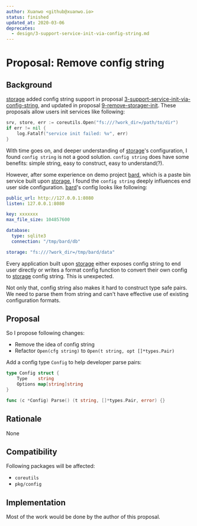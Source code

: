 ```yaml
---
author: Xuanwo <github@xuanwo.io>
status: finished
updated_at: 2020-03-06
deprecates:
  - design/3-support-service-init-via-config-string.md
---
```


# Proposal: Remove config string

## Background

[storage][] added config string support in proposal [3-support-service-init-via-config-string][], and updated in proposal [9-remove-storager-init][]. These proposals allow users init services like following:

```go
srv, store, err := coreutils.Open("fs:///?work_dir=/path/to/dir")
if err != nil {
    log.Fatalf("service init failed: %v", err)
}
```

With time goes on, and deeper understanding of [storage][]'s configuration, I found `config string` is not a good solution. `config string` does have some benefits: simple string, easy to construct, easy to understand(?).

However, after some experience on demo project [bard][], which is a paste bin service built upon [storage][], I found the `config string` deeply influences end user side configuration. [bard][]'s config looks like following:

```yaml
public_url: http://127.0.0.1:8080
listen: 127.0.0.1:8080

key: xxxxxxx
max_file_size: 104857600

database:
  type: sqlite3
  connection: "/tmp/bard/db"

storage: "fs:///?work_dir=/tmp/bard/data"
```

Every application built upon [storage][] either exposes config string to end user directly or writes a format config function to convert their own config to [storage][] config string. This is unexpected.

Not only that, config string also makes it hard to construct type safe pairs. We need to parse them from string and can't have effective use of existing configuration formats.

## Proposal

So I propose following changes:

- Remove the idea of config string
- Refactor `Open(cfg string)` to `Open(t string, opt []*types.Pair)`

Add a config type `Config` to help developer parse pairs:

```go
type Config struct {
    Type    string
    Options map[string]string
}

func (c *Config) Parse() (t string, []*types.Pair, error) {}
```

## Rationale

None

## Compatibility

Following packages will be affected:

- `coreutils`
- `pkg/config`

## Implementation

Most of the work would be done by the author of this proposal.

[storage]: https://github.com/Xuanwo/storage
[3-support-service-init-via-config-string]: https://github.com/Xuanwo/storage/blob/master/docs/design/3-support-service-init-via-config-string.md
[9-remove-storager-init]: https://github.com/Xuanwo/storage/blob/master/docs/design/9-remove-storager-init.md
[bard]: https://github.com/Xuanwo/bard